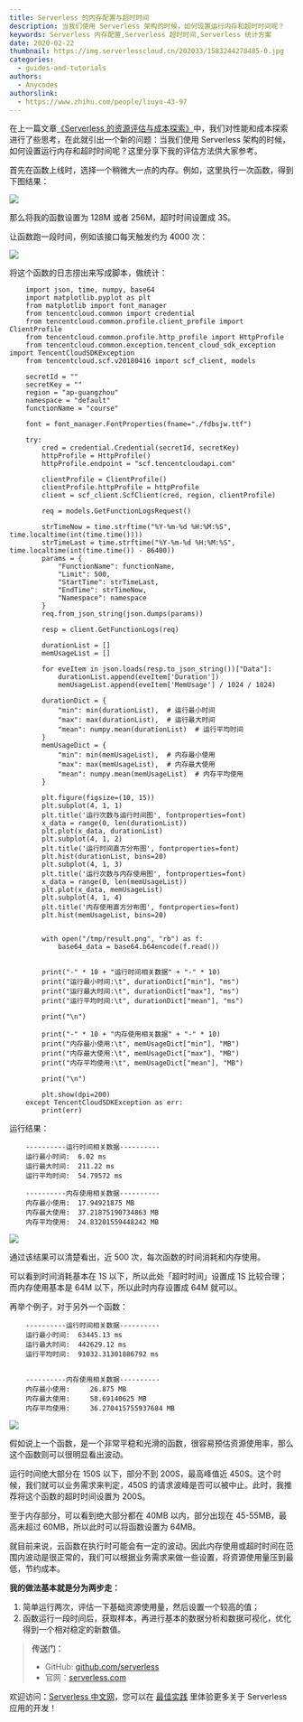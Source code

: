 ```yaml
---
title: Serverless 的内存配置与超时时间
description: 当我们使用 Serverless 架构的时候，如何设置运行内存和超时时间呢？
keywords: Serverless 内存配置,Serverless 超时时间,Serverless 统计方案
date: 2020-02-22
thumbnail: https://img.serverlesscloud.cn/202033/1583244278485-0.jpg
categories:
  - guides-and-tutorials
authors:
  - Anycodes
authorslink:
  - https://www.zhihu.com/people/liuyu-43-97
---
```


在上一篇文章[《Serverless 的资源评估与成本探索》](https://serverlesscloud.cn/blog/2019-12-10-resource-cost/)中，我们对性能和成本探索进行了些思考，在此就引出一个新的问题：当我们使用 Serverless 架构的时候，如何设置运行内存和超时时间呢？这里分享下我的评估方法供大家参考。

首先在函数上线时，选择一个稍微大一点的内存。例如，这里执行一次函数，得到下图结果：

![](https://img.serverlesscloud.cn/202033/1583244075920-1.png)

那么将我的函数设置为 128M 或者 256M，超时时间设置成 3S。

让函数跑一段时间，例如该接口每天触发约为 4000 次：

![](https://img.serverlesscloud.cn/202033/1583244075839-1.png)

将这个函数的日志捞出来写成脚本，做统计：

```
    import json, time, numpy, base64
    import matplotlib.pyplot as plt
    from matplotlib import font_manager
    from tencentcloud.common import credential
    from tencentcloud.common.profile.client_profile import ClientProfile
    from tencentcloud.common.profile.http_profile import HttpProfile
    from tencentcloud.common.exception.tencent_cloud_sdk_exception import TencentCloudSDKException
    from tencentcloud.scf.v20180416 import scf_client, models
    
    secretId = ""
    secretKey = ""
    region = "ap-guangzhou"
    namespace = "default"
    functionName = "course"
    
    font = font_manager.FontProperties(fname="./fdbsjw.ttf")
    
    try:
        cred = credential.Credential(secretId, secretKey)
        httpProfile = HttpProfile()
        httpProfile.endpoint = "scf.tencentcloudapi.com"
    
        clientProfile = ClientProfile()
        clientProfile.httpProfile = httpProfile
        client = scf_client.ScfClient(cred, region, clientProfile)
    
        req = models.GetFunctionLogsRequest()
    
        strTimeNow = time.strftime("%Y-%m-%d %H:%M:%S", time.localtime(int(time.time())))
        strTimeLast = time.strftime("%Y-%m-%d %H:%M:%S", time.localtime(int(time.time()) - 86400))
        params = {
            "FunctionName": functionName,
            "Limit": 500,
            "StartTime": strTimeLast,
            "EndTime": strTimeNow,
            "Namespace": namespace
        }
        req.from_json_string(json.dumps(params))
    
        resp = client.GetFunctionLogs(req)
    
        durationList = []
        memUsageList = []
    
        for eveItem in json.loads(resp.to_json_string())["Data"]:
            durationList.append(eveItem['Duration'])
            memUsageList.append(eveItem['MemUsage'] / 1024 / 1024)
    
        durationDict = {
            "min": min(durationList),  # 运行最小时间
            "max": max(durationList),  # 运行最大时间
            "mean": numpy.mean(durationList)  # 运行平均时间
        }
        memUsageDict = {
            "min": min(memUsageList),  # 内存最小使用
            "max": max(memUsageList),  # 内存最大使用
            "mean": numpy.mean(memUsageList)  # 内存平均使用
        }
    
        plt.figure(figsize=(10, 15))
        plt.subplot(4, 1, 1)
        plt.title('运行次数与运行时间图', fontproperties=font)
        x_data = range(0, len(durationList))
        plt.plot(x_data, durationList)
        plt.subplot(4, 1, 2)
        plt.title('运行时间直方分布图', fontproperties=font)
        plt.hist(durationList, bins=20)
        plt.subplot(4, 1, 3)
        plt.title('运行次数与内存使用图', fontproperties=font)
        x_data = range(0, len(memUsageList))
        plt.plot(x_data, memUsageList)
        plt.subplot(4, 1, 4)
        plt.title('内存使用直方分布图', fontproperties=font)
        plt.hist(memUsageList, bins=20)


​        with open("/tmp/result.png", "rb") as f:
​            base64_data = base64.b64encode(f.read())
​    

        print("-" * 10 + "运行时间相关数据" + "-" * 10)
        print("运行最小时间:\t", durationDict["min"], "ms")
        print("运行最大时间:\t", durationDict["max"], "ms")
        print("运行平均时间:\t", durationDict["mean"], "ms")
    
        print("\n")
    
        print("-" * 10 + "内存使用相关数据" + "-" * 10)
        print("内存最小使用:\t", memUsageDict["min"], "MB")
        print("内存最大使用:\t", memUsageDict["max"], "MB")
        print("内存平均使用:\t", memUsageDict["mean"], "MB")
    
        print("\n")
    
        plt.show(dpi=200)
​    except TencentCloudSDKException as err:
​        print(err)
```

运行结果：

```
    ----------运行时间相关数据----------
    运行最小时间:	 6.02 ms
    运行最大时间:	 211.22 ms
    运行平均时间:	 54.79572 ms
​    
    ----------内存使用相关数据----------
    内存最小使用:	 17.94921875 MB
    内存最大使用:	 37.21875190734863 MB
    内存平均使用:	 24.83201559448242 MB
```

![](https://img.serverlesscloud.cn/202033/1583244075858-1.png)

通过该结果可以清楚看出，近 500 次，每次函数的时间消耗和内存使用。

可以看到时间消耗基本在 1S 以下，所以此处「超时时间」设置成 1S 比较合理；而内存使用基本是 64M 以下，所以此时内存设置成 64M 就可以。

再举个例子，对于另外一个函数：

```
    ----------运行时间相关数据----------
    运行最小时间:	 63445.13 ms
    运行最大时间:	 442629.12 ms
    运行平均时间:	 91032.31301886792 ms

​    
​    ----------内存使用相关数据----------
​    内存最小使用:	 26.875 MB
​    内存最大使用:	 58.69140625 MB
​    内存平均使用:	 36.270415755937684 MB
```

![](https://img.serverlesscloud.cn/202033/1583244076054-1.png)

假如说上一个函数，是一个非常平稳和光滑的函数，很容易预估资源使用率，那么这个函数则可以很明显看出波动。

运行时间绝大部分在 150S 以下，部分不到 200S，最高峰值近 450S。这个时候，我们就可以业务需求来判定，450S 的请求波峰是否可以被中止。此时，我推荐将这个函数的超时时间设置为 200S。

至于内存部分，可以看到绝大部分都在 40MB 以内，部分出现在 45-55MB，最高未超过 60MB，所以此时可以将函数设置为 64MB。

就目前来说，云函数在执行时可能会有一定的波动。因此内存使用或超时时间在范围内波动是很正常的，我们可以根据业务需求来做一些设置，将资源使用量压到最低，节约成本。

**我的做法基本就是分为两步走：**

1. 简单运行两次，评估一下基础资源使用量，然后设置一个较高的值；
2. 函数运行一段时间后，获取样本，再进行基本的数据分析和数据可视化，优化得到一个相对稳定的新数值。

> **传送门：**
> - GitHub: [github.com/serverless](https://github.com/serverless/serverless/blob/master/README_CN.md) 
> - 官网：[serverless.com](https://serverless.com/)

欢迎访问：[Serverless 中文网](https://serverlesscloud.cn/)，您可以在 [最佳实践](https://serverlesscloud.cn/best-practice) 里体验更多关于 Serverless 应用的开发！
